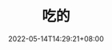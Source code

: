 ---
title: "吃的"
date: 2022-05-14T14:29:21+08:00
menu: 
    main:
        weight: -90
        params:
            icon: tools-kitchen
---
